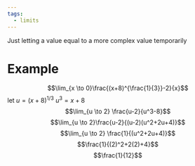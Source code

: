 ```yaml
---
tags:
  - limits
---
```

Just letting a value equal to a more complex value temporarily
# Example
$$\lim_{x \to 0}\frac{(x+8)^{\frac{1}{3}}-2}{x}$$
let $u = (x+8)^{1/3}$
$u^{3}= x+8$
$$\lim_{u \to 2} \frac{u-2}{u^3-8}$$
$$\lim_{u \to 2}\frac{u-2}{(u-2)(u^2+2u+4)}$$
$$\lim_{u \to 2} \frac{1}{(u^2+2u+4)}$$
$$\frac{1}{(2)^2+2(2)+4}$$
$$\frac{1}{12}$$
